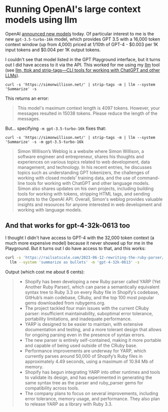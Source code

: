 # Running OpenAI's large context models using llm

OpenAI [announced new models](https://openai.com/blog/function-calling-and-other-api-updates) today. Of particular interest to me is the new `gpt-3.5-turbo-16k` model, which provides GPT 3.5 with a 16,000 token context window (up from 4,000) priced at 1/10th of GPT-4 - $0.003 per 1K input tokens and $0.004 per 1K output tokens.

I couldn't see that model listed in the GPT Playground interface, but it turns out I did have access to it via the API. This worked for me using my [llm](https://github.com/simonw/llm) tool (see [llm, ttok and strip-tags—CLI tools for working with ChatGPT and other LLMs](https://simonwillison.net/2023/May/18/cli-tools-for-llms/)).

```
curl -s 'https://simonwillison.net/' | strip-tags -m | llm --system 'Summarize' -s
```
This returns an error:

> This model's maximum context length is 4097 tokens. However, your messages resulted in 15038 tokens. Please reduce the length of the messages.

But... specifying `-m gpt-3.5-turbo-16k` fixes that:

```
curl -s 'https://simonwillison.net/' | strip-tags -m | llm --system 'Summarize' -s -m gpt-3.5-turbo-16k
```

> Simon Willison’s Weblog is a website where Simon Willison, a software engineer and entrepreneur, shares his thoughts and experiences on various topics related to web development, data management, and technology. In his recent entries, he discusses topics such as understanding GPT tokenizers, the challenges of working with closed models' training data, and the use of command-line tools for working with ChatGPT and other language models. Simon also shares updates on his own projects, including building tools for working with tokens, stripping HTML tags, and sending prompts to the OpenAI API. Overall, Simon's weblog provides valuable insights and resources for anyone interested in web development and working with language models.

## And that works for gpt-4-32k-0613 too

I thought I didn't have access to GPT-4 with the 32,000 token context (a much more expensive model) because it never showed up for me in the Playground. But it turns out I do have access to that, and this works:

```bash
curl -s 'https://railsatscale.com/2023-06-12-rewriting-the-ruby-parser/' | strip-tags -m | \
  llm --system 'summarize as bullets' -m 'gpt-4-32k-0613' -s
```
Output (which cost me about 6 cents):

> - Shopify has been developing a new Ruby parser called YARP (Yet Another Ruby Parser), which can parse a semantically equivalent syntax tree to Ruby 3.3 on every Ruby file in Shopify’s codebase, GitHub’s main codebase, CRuby, and the top 100 most popular gems downloaded from rubygems.org.
> - The project tackled four main issues with the current CRuby parser: insufficient maintainability, suboptimal error tolerance, portability limitations, and inadequate performance. 
> - YARP is designed to be easier to maintain, with extensive documentation and testing, and a more tolerant design that allows for ongoing parsing even in the presence of syntax errors.
> - The new parser is entirely self-contained, making it more portable and capable of being used outside of the CRuby base.
> - Performance improvements are underway for YARP, which currently parses around 50,000 of Shopify’s Ruby files in approximately 4.49 seconds, using a maximum of 10.94 Mb of memory. 
> - Shopify has begun integrating YARP into other runtimes and tools to validate its design, and has experimented in generating the same syntax tree as the parser and ruby_parser gems for compatibility across tools. 
> - The company plans to focus on several improvements, including error tolerance, memory usage, and performance. They also plan to release YARP as a library with Ruby 3.3.
